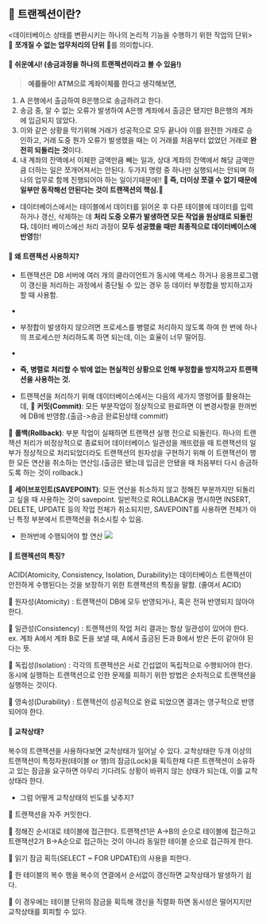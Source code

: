 ## 🦧 트랜젝션이란?
<데이터베이스 상태를 변환시키는 하나의 논리적 기능을 수행하기 위한 작업의 단위>
🐤 **쪼개질 수 없는 업무처리의 단위** 🐤를 의미합니다.

#### 🦧 쉬운예시! (송금과정을 하나의 트랜젝션이라고 볼 수 있음!)
> **예를들어! ATM으로 계좌이체를 한다고 생각해보면,**
1. A 은행에서 출금하여 B은행으로 송금하려고 한다.
2. 송금 중, 알 수 없는 오류가 발생하여 A은행 계좌에서 출금은 됐지만 B은행의 계좌에 입금되지 않았다.
3. 이와 같은 상황을 막기위해 거래가 성공적으로 모두 끝나야 이를 완전한 거래로 승인하고, 거래 도중 뭔가 오류가 발생했을 때는 이 거래를 처음부터 없었던 거래로 **완전히 되돌리는 것**이다. 
4. 내 계좌의 잔액에서 이체한 금액만큼 빼는 일과, 상대 계좌의 잔액에서 해당 금액만큼 더하는 일은 쪼개어져서는 안된다. 두가지 명령 중 하나만 실행되서는 안되며 하나의 업무로 함께 진행되어야 하는 일이기때문에!!
**🐤 즉, 더이상 쪼갤 수 없기 때문에 일부만 동작해선 안된다는 것이 트랜잭션의 핵심.🐤**

* 데이터베이스에서는 테이블에서 데이터를 읽어온 후 다른 테이블에 데이터를 입력하거나 갱신, 삭제하는 데 **처리 도중 오류가 발생하면 모든 작업을 원상태로 되돌린다.** 데이터 베이스에선 처리 과정이 **모두 성공했을 때만 최종적으로 데이터베이스에 반영**함!

#### 🦧 왜 트랜젝션 사용하지?
* 트랜잭션은 DB 서버에 여러 개의 클라이언트가 동시에 액세스 하거나 응용프로그램이 갱신을 처리하는 과정에서 중단될 수 있는 경우 등 데이터 부정합을 방지하고자 할 때 사용함.
* 
* 부정합이 발생하지 않으려면 프로세스를 병렬로 처리하지 않도록 하여 한 번에 하나의 프로세스만 처리하도록 하면 되는데, 이는 효율이 너무 떨어짐.
* 
* **즉, 병렬로 처리할 수 밖에 없는 현실적인 상황으로 인해 부정합을 방지하고자 트랜잭션을 사용하는 것.**

* 트랜젝션을 처리하기 위해 데이터베이스에서는 다음의 세가지 명령어를 활용하는데,
🐤 **커밋(Commit)**: 모든 부분작업이 정상적으로 완료하면 이 변경사항을 한꺼번에 DB에 반영함.(출금->송금 완료된상태 commit!)

🐤 **롤백(Rollback)**: 부분 작업이 실패하면 트랜잭션 실행 전으로 되돌린다. 하나의 트랜잭션 처리가 비정상적으로 종료되어 데이터베이스 일관성을 깨뜨렸을 때 트랜잭션의 일부가 정상적으로 처리되었더라도 트랜잭션의 원자성을 구현하기 위해 이 트랜잭션이 행한 모든 연산을 취소하는 연산임.(출금은 됐는데 입금은 안됐을 때 처음부터 다시 송금하도록 하는 것이 rollback.)

🐤 **세이브포인트(SAVEPOINT)**: 모든 연산을 취소하지 않고 정해진 부분까지만 되돌리고 싶을 때 사용하는 것이 savepoint. 일반적으로 ROLLBACK을 명시하면 INSERT, DELETE, UPDATE 등의 작업 전체가 취소되지만, SAVEPOINT를 사용하면 전체가 아닌 특정 부분에서 트랜잭션을 취소시킬 수 있음.

* 한꺼번에 수행되어야 할 연산
![](https://images.velog.io/images/majaeh43/post/2bf8589a-40bb-4245-b689-e40e201e33c2/image.png)

#### 🦍 트랜젝션의 특징?
ACID(Atomicity, Consistency, Isolation, Durability)는 데이터베이스 트랜젝션이 안전하게 수행된다는 것을 보장하기 위한 트랜잭션의 특징을 말함. (줄여서 ACID)

🐤 원자성(Atomicity) : 트랜잭션이 DB에 모두 반영되거나, 혹은 전혀 반영되지 않아야 한다.

🐤 일관성(Consistency) : 트랜잭션의 작업 처리 결과는 항상 일관성이 있어야 한다.
ex. 계좌 A에서 계좌 B로 돈을 보낼 때, A에서 출금된 돈과 B에서 받은 돈이 같아야 된다는 뜻.

🐤 독립성(Isolation) : 각각의 트랜젝션은 서로 간섭없이 독립적으로 수행되어야 한다. 동시에 실행하는 트랜잭션으로 인한 문제를 피하기 위한 방법은 순차적으로 트랜잭션을 실행하는 것이다.

🐤 영속성(Durability) : 트랜잭션이 성공적으로 완료 되었으면 결과는 영구적으로 반영되어야 한다.

#### 🦍 교착상태?
복수의 트랜잭션을 사용하다보면 교착상태가 일어날 수 있다. 교착상태란 두개 이상의 트랜잭션이 특정자원(테이블 or 행)의 잠금(Lock)을 획득한채 다른 트랜잭션이 소유하고 있는 잠금을 요구하면 아무리 기다려도 상황이 바뀌지 않는 상태가 되는데, 이를 교착상태라 한다.

* 그럼 어떻게 교착상태의 빈도를 낮추지?

🐤 트랜잭션을 자주 커밋한다.

🐤 정해진 순서대로 테이블에 접근한다. 트랜잭션1은 A->B의 순으로 테이블에 접근하고 트랜잭션2가 B->A순으로 접근하는 것이 아니라 동일한 테이블 순으로 접근하게 한다.

🐤 읽기 잠금 획득(SELECT ~ FOR UPDATE)의 사용을 피한다.

🐤 한 테이블의 복수 행을 복수의 연결에서 순서없이 갱신하면 교착상태가 발생하기 쉽다.

🐤 이 경우에는 테이블 단위의 잠금을 획득해 갱신을 직렬화 하면 동시성은 떨어지지만 교착상태를 회피할 수 있다.

